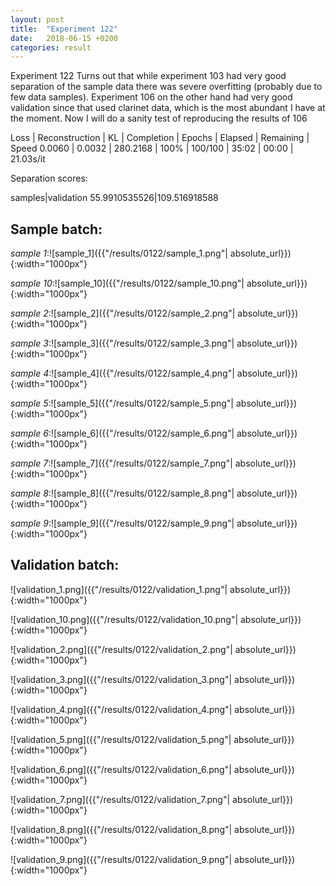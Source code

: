 ```yaml
---
layout: post
title:  "Experiment 122"
date:   2018-06-15 +0200
categories: result
---
```

Experiment 122
Turns out that while experiment 103 had very good separation of the sample data there was severe overfitting (probably due to few data samples). Experiment 106 on the other hand had very good validation since that used clarinet data, which is the most abundant I have at the moment. Now I will do a sanity test of reproducing the results of 106

Loss | Reconstruction | KL | Completion | Epochs | Elapsed | Remaining | Speed
0.0060 | 0.0032 | 280.2168 | 100% | 100/100 | 35:02 | 00:00 | 21.03s/it

Separation scores:

samples|validation
55.9910535526|109.516918588

## **Sample batch**:

_sample 1_:![sample_1]({{"/results/0122/sample_1.png"| absolute_url}}){:width="1000px"}

_sample 10_:![sample_10]({{"/results/0122/sample_10.png"| absolute_url}}){:width="1000px"}

_sample 2_:![sample_2]({{"/results/0122/sample_2.png"| absolute_url}}){:width="1000px"}

_sample 3_:![sample_3]({{"/results/0122/sample_3.png"| absolute_url}}){:width="1000px"}

_sample 4_:![sample_4]({{"/results/0122/sample_4.png"| absolute_url}}){:width="1000px"}

_sample 5_:![sample_5]({{"/results/0122/sample_5.png"| absolute_url}}){:width="1000px"}

_sample 6_:![sample_6]({{"/results/0122/sample_6.png"| absolute_url}}){:width="1000px"}

_sample 7_:![sample_7]({{"/results/0122/sample_7.png"| absolute_url}}){:width="1000px"}

_sample 8_:![sample_8]({{"/results/0122/sample_8.png"| absolute_url}}){:width="1000px"}

_sample 9_:![sample_9]({{"/results/0122/sample_9.png"| absolute_url}}){:width="1000px"}

## **Validation batch**:

![validation_1.png]({{"/results/0122/validation_1.png"| absolute_url}}){:width="1000px"}

![validation_10.png]({{"/results/0122/validation_10.png"| absolute_url}}){:width="1000px"}

![validation_2.png]({{"/results/0122/validation_2.png"| absolute_url}}){:width="1000px"}

![validation_3.png]({{"/results/0122/validation_3.png"| absolute_url}}){:width="1000px"}

![validation_4.png]({{"/results/0122/validation_4.png"| absolute_url}}){:width="1000px"}

![validation_5.png]({{"/results/0122/validation_5.png"| absolute_url}}){:width="1000px"}

![validation_6.png]({{"/results/0122/validation_6.png"| absolute_url}}){:width="1000px"}

![validation_7.png]({{"/results/0122/validation_7.png"| absolute_url}}){:width="1000px"}

![validation_8.png]({{"/results/0122/validation_8.png"| absolute_url}}){:width="1000px"}

![validation_9.png]({{"/results/0122/validation_9.png"| absolute_url}}){:width="1000px"}
